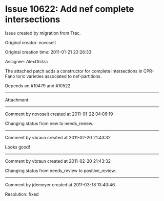# Issue 10622: Add nef complete intersections

Issue created by migration from Trac.

Original creator: novoselt

Original creation time: 2011-01-21 23:28:33

Assignee: AlexGhitza

The attached patch adds a constructor for complete intersections in CPR-Fano toric varieties associated to nef-partitions.

Depends on #10479 and #10522.


---

Attachment


---

Comment by novoselt created at 2011-01-22 04:06:19

Changing status from new to needs_review.


---

Comment by vbraun created at 2011-02-20 21:43:32

Looks good!


---

Comment by vbraun created at 2011-02-20 21:43:32

Changing status from needs_review to positive_review.


---

Comment by jdemeyer created at 2011-03-18 13:40:46

Resolution: fixed
